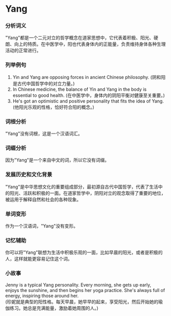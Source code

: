 # Yang

### 分析词义

  

"Yang"都是一个二元对立的哲学概念在道家思想中，它代表着积极、阳光、硬朗、向上的特质。在中医学中，阳也代表身体内的正能量，负责维持身体各种生理活动的正常进行。

  

### 列举例句

  

1.  Yin and Yang are opposing forces in ancient Chinese philosophy. (阴和阳是古代中国哲学中的对立力量。)
2.  In Chinese medicine, the balance of Yin and Yang in the body is essential to good health. (在中医学中，身体内的阴阳平衡对健康至关重要。)
3.  He's got an optimistic and positive personality that fits the idea of Yang. (他阳光乐观的性格，恰好符合阳的概念。)

  

### 词根分析

  

"Yang"没有词根，这是一个汉语词汇。

  

### 词缀分析

  

因为"Yang"是一个来自中文的词，所以它没有词缀。

  

### 发展历史和文化背景

  

"Yang"是中华思想文化的重要组成部分，最初源自古代中国哲学，代表了生活中的阳光、活跃和积极的一面。在道家哲学中，阴阳对立的观念取得了重要的地位，被运用于解释自然和社会的各种现象。

  

### 单词变形

  

作为一个汉语词，"Yang"没有变形。

  

### 记忆辅助

  

你可以将"Yang"联想为生活中积极乐观的一面，比如早晨的阳光，或者是积极的人，这样就能更容易记住这个词。

  

### 小故事

  

Jenny is a typical Yang personality. Every morning, she gets up early, enjoys the sunshine, and then begins her yoga practice. She's always full of energy, inspiring those around her.  
(珍妮就是典型的阳性格。每天早晨，她早早的起来，享受阳光，然后开始她的瑜伽练习。她总是充满能量，激励着她周围的人。)

